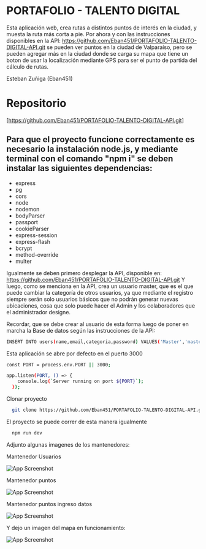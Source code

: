 # PORTAFOLIO - TALENTO DIGITAL

Esta aplicación web, crea rutas a distintos puntos de interés en la ciudad, y muesta la ruta más corta a pie.
Por ahora y con las instrucciones disponibles en la API: https://github.com/Eban451/PORTAFOLIO-TALENTO-DIGITAL-API.git
se pueden ver puntos en la ciudad de Valparaíso, pero se pueden agregar más en la ciudad donde se carga su mapa
que tiene un boton de usar la localización mediante GPS para ser el punto de partida del cálculo de rutas.


Esteban Zuñiga (Eban451)


# Repositorio
[https://github.com/Eban451/PORTAFOLIO-TALENTO-DIGITAL-API.git]


## Para que el proyecto funcione correctamente es necesario la instalación node.js, y mediante terminal con el comando "npm i" se deben instalar las siguientes dependencias:
- express
- pg
- cors
- node
- nodemon
- bodyParser
- passport
- cookieParser
- express-session
- express-flash
- bcrypt
- method-override
- multer

Igualmente se deben primero desplegar la API, disponible en: https://github.com/Eban451/PORTAFOLIO-TALENTO-DIGITAL-API.git
Y luego, como se menciona en la API, crea un usuario master, que es el que puede cambiar la categoría de otros usuarios,
ya que mediante el registro siempre serán solo usuarios básicos que no podrán generar nuevas ubicaciones, cosa que solo
puede hacer el Admin y los colaboradores que el administrador designe.

Recordar, que se debe crear al usuario de esta forma luego de poner en marcha la Base de datos según las instrucciones de la API:

```bash
INSERT INTO users(name,email,categoria,password) VALUES('Master','master123@gmail.com',1,'$2b$10$LTx/J3o9heeA1BZzpYd5U.pjcWiyv1TU0TRQWh3IOk8RJXXiR7PTa');
```

Esta aplicación se abre por defecto en el puerto 3000

```bash
const PORT = process.env.PORT || 3000;

app.listen(PORT, () => {
    console.log(`Server running on port ${PORT}`);
  });
```
Clonar proyecto
```bash
  git clone https://github.com/Eban451/PORTAFOLIO-TALENTO-DIGITAL-API.git
```
El proyecto se puede correr de esta manera igualmente
```bash
  npm run dev 
```
Adjunto algunas imagenes de los mantenedores:

Mantenedor Usuarios

![App Screenshot](https://github.com/Eban451/Proyecto-Personal-Eban/blob/master/screenshots/Mantenedor1.png?raw=true)

Mantenedor puntos

![App Screenshot](https://github.com/Eban451/Proyecto-Personal-Eban/blob/master/screenshots/Mantenedor2.png?raw=true)

Mantenedor puntos ingreso datos

![App Screenshot](https://github.com/Eban451/Proyecto-Personal-Eban/blob/master/screenshots/IDM2.png?raw=true)

Y dejo un imagen del mapa en funcionamiento:

![App Screenshot](https://github.com/Eban451/Proyecto-Personal-Eban/blob/master/screenshots/Mapa.png?raw=true)